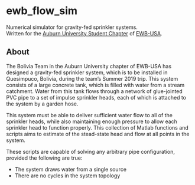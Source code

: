 # ewb_flow_sim

Numerical simulator for gravity-fed sprinkler systems.  
Written for the [Auburn University Student Chapter](https://wp.auburn.edu/ewb/) of [EWB-USA](https://www.ewb-usa.org).

## About
The Bolivia Team in the Auburn University chapter of EWB-USA has designed a gravity-fed sprinkler system, which is to be installed in Quesimpuco, Bolivia, during the team’s Summer 2019 trip. This system consists of a large concrete tank, which is filled with water from a stream catchment. Water from this tank flows through a network of glue-jointed PVC pipe to a set of impulse sprinkler heads, each of which is attached to the system by a garden hose.

This system must be able to deliver sufficient water flow to all of the sprinkler heads, while also maintaining enough pressure to allow each sprinkler head to function properly. This collection of Matlab functions and scripts aims to estimate of the stead-state head and flow at all points in the system.

These scripts are capable of solving any arbitrary pipe configuration, provided the following are true:
- The system draws water from a single source
- There are no cycles in the system topology
